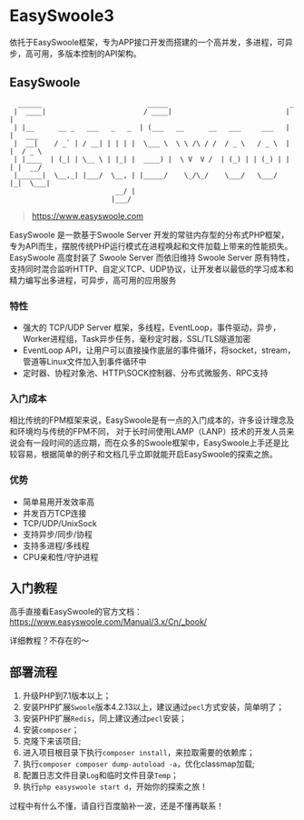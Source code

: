 # EasySwoole3
依托于EasySwoole框架，专为APP接口开发而搭建的一个高并发，多进程，可异步，高可用，多版本控制的API架构。

## EasySwoole
```
  ______                          _____                              _        
 |  ____|                        / ____|                            | |       
 | |__      __ _   ___   _   _  | (___   __      __   ___     ___   | |   ___ 
 |  __|    / _` | / __| | | | |  \___ \  \ \ /\ / /  / _ \   / _ \  | |  / _ \
 | |____  | (_| | \__ \ | |_| |  ____) |  \ V  V /  | (_) | | (_) | | | |  __/
 |______|  \__,_| |___/  \__, | |_____/    \_/\_/    \___/   \___/  |_|  \___|
                          __/ |                                               
                         |___/                                                
```
> https://www.easyswoole.com

EasySwoole 是一款基于Swoole Server 开发的常驻内存型的分布式PHP框架，专为API而生，摆脱传统PHP运行模式在进程唤起和文件加载上带来的性能损失。EasySwoole 高度封装了 Swoole Server 而依旧维持 Swoole Server 原有特性，支持同时混合监听HTTP、自定义TCP、UDP协议，让开发者以最低的学习成本和精力编写出多进程，可异步，高可用的应用服务

### 特性

- 强大的 TCP/UDP Server 框架，多线程，EventLoop，事件驱动，异步，Worker进程组，Task异步任务，毫秒定时器，SSL/TLS隧道加密
- EventLoop API，让用户可以直接操作底层的事件循环，将socket，stream，管道等Linux文件加入到事件循环中
- 定时器、协程对象池、HTTP\SOCK控制器、分布式微服务、RPC支持

### 入门成本

相比传统的FPM框架来说，EasySwoole是有一点的入门成本的，许多设计理念及和环境均与传统的FPM不同，
对于长时间使用LAMP（LANP）技术的开发人员来说会有一段时间的适应期，而在众多的Swoole框架中，EasySwoole上手还是比较容易，根据简单的例子和文档几乎立即就能开启EasySwoole的探索之旅。

### 优势

- 简单易用开发效率高
- 并发百万TCP连接
- TCP/UDP/UnixSock
- 支持异步/同步/协程
- 支持多进程/多线程
- CPU亲和性/守护进程

## 入门教程
高手直接看EasySwoole的官方文档：https://www.easyswoole.com/Manual/3.x/Cn/_book/

详细教程？不存在的～

## 部署流程
1. 升级PHP到7.1版本以上；
2. 安装PHP扩展`Swoole`版本4.2.13以上，建议通过`pecl`方式安装，简单明了；
3. 安装PHP扩展`Redis`，同上建议通过`pecl`安装；
4. 安装`composer`；
5. 克隆下来该项目;
6. 进入项目根目录下执行`composer install`，来拉取需要的依赖库；
7. 执行`composer composer dump-autoload -a`，优化classmap加载;
8. 配置日志文件目录`Log`和临时文件目录`Temp`；
9. 执行`php easyswoole start d`，开始你的探索之旅！

过程中有什么不懂，请自行百度脑补一波，还是不懂再联系！